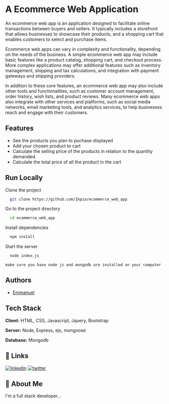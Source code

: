 
#  A Ecommerce Web Application

An ecommerce web app is an application designed to facilitate online transactions between buyers and sellers. It typically includes a storefront that allows businesses to showcase their products, and a shopping cart that enables customers to select and purchase items.

Ecommerce web apps can vary in complexity and functionality, depending on the needs of the business. A simple ecommerce web app may include basic features like a product catalog, shopping cart, and checkout process. More complex applications may offer additional features such as inventory management, shipping and tax calculations, and integration with payment gateways and shipping providers.

In addition to these core features, an ecommerce web app may also include other tools and functionalities, such as customer account management, order history, wish lists, and product reviews. Many ecommerce web apps also integrate with other services and platforms, such as social media networks, email marketing tools, and analytics services, to help businesses reach and engage with their customers.

## Features
    
 - See the products you plan to puchase displayed
 - Add your chosen product to cart
 - Calculate the selling price of the products in relation to the quantity demanded.
 - Calculate the total price of all the product in the cart
 


## Run Locally

Clone the project

```bash
  git clone https://github.com/Ikpia/ecommerce_web_app
```

Go to the project directory

```bash
  cd ecommerce_web_app
```

Install dependencies

```bash
  npm install
```

Start the server

```bash
  node index.js

```
`make sure you have node js and mongodb are installed on your computer`


## Authors

- [Emmanuel](https://www.github.com/Ikpia)


## Tech Stack

**Client:** HTML, CSS, Javascript, Jquery, Bootstrap

**Server:** Node, Express, ejs, mongoose

**Database:** Mongodb


## 🔗 Links
[![linkedin](https://img.shields.io/badge/linkedin-0A66C2?style=for-the-badge&logo=linkedin&logoColor=white)](https://www.linkedin.com/in/emmanuel-ikpia-78428a236)
[![twitter](https://img.shields.io/badge/twitter-1DA1F2?style=for-the-badge&logo=twitter&logoColor=white)](https://twitter.com/ikpia_e)


## 🚀 About Me
I'm a full stack developer...

